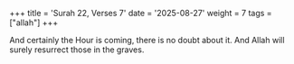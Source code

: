 +++
title = 'Surah 22, Verses 7'
date = '2025-08-27'
weight = 7
tags = ["allah"]
+++

And certainly the Hour is coming, there is no doubt about it. And Allah will surely resurrect those in the graves.